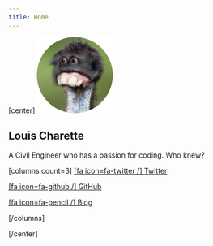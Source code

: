 ```yaml
---
title: Home
---
```


[center]
![](avatar.png)

## Louis Charette
A Civil Engineer who has a passion for coding. Who knew?


[columns count=3]
[[fa icon=fa-twitter /] Twitter](https://twitter.com/LouisCharette?class=btn,btn-lg)

[[fa icon=fa-github /] GitHub](https://github.com/lcharette/?class=btn,btn-lg)

[[fa icon=fa-pencil /] Blog](/blog?class=btn,btn-lg)

[/columns]

[/center]

